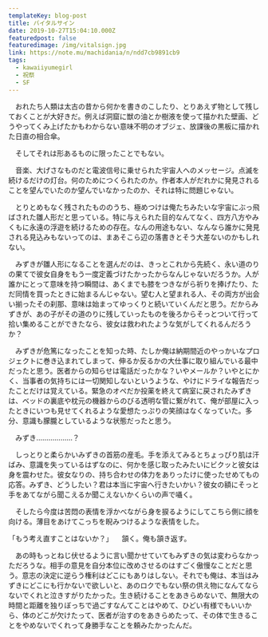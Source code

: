 ```yaml
---
templateKey: blog-post
title: バイタルサイン
date: 2019-10-27T15:04:10.000Z
featuredpost: false
featuredimage: /img/vitalsign.jpg
link: https://note.mu/machidania/n/ndd7cb9891cb9
tags:
  - kawaiiyumegirl
  - 祝祭
  - SF
---
```

　おれたち人類は太古の昔から何かを書きのこしたり、とりあえず物として残しておくことが大好きだ。例えば洞窟に獣の油とか樹液を使って描かれた壁画、どうやってくみ上げたかもわからない意味不明のオブジェ、放課後の黒板に描かれた日直の相合傘。

　そしてそれは形あるものに限ったことでもない。

　音楽、大げさなものだと電波信号に乗せられた宇宙人へのメッセージ。点滅を続けるだけの灯台。何のためにつくられたのか。作者本人がだれかに発見されることを望んでいたのか望んでいなかったのか、それは特に問題じゃない。

　とりとめもなく残されたもののうち、極めつけは俺たちみたいな宇宙にぶっ飛ばされた雛人形だと思っている。特に与えられた目的なんてなく、四方八方やみくもに永遠の浮遊を続けるための存在。なんの用途もない、なんなら誰かに発見される見込みもないってのは、まあそこら辺の落書きとそう大差ないのかもしれない。

　みずきが雛人形になることを選んだのは、きっとこれから先続く、永い道のりの果てで彼女自身をもう一度定義づけたかったからなんじゃないだろうか。人が誰かにとって意味を持つ瞬間は、あくまでも膝をつきながら祈りを捧げたり、ただ同情を買ったときに始まるんじゃない。望む人と望まれる人、その両方が出会い揃ったその刹那、意味は始まってゆっくりと続いていくんだと思う。だからみずきが、あの子がその道のりに残していったものを後ろからそっとついて行って拾い集めることができたなら、彼女は救われたような気がしてくれるんだろうか？

　みずきが危篤になったことを知った時、たしか俺は納期間近のやっかいなプロジェクトに巻き込まれてしまって、伸るか反るかの大仕事に取り組んでいる最中だったと思う。医者からの知らせは電話だったかな？いやメールか？いやとにかく、当事者の気持ちには一切関知しないというような、やけにドライな報告だったことだけは覚えている。緊急のオペだか投薬を終えて病室に戻されたみずきは、ベッドの裏底や枕元の機器からのびる透明な管に繋がれて、俺が部屋に入ったときにいつも見せてくれるような愛想たっぷりの笑顔はなくなっていた。多分、意識も朦朧としているような状態だったと思う。

　みずき………………？

　しっとりと柔らかいみずきの首筋の産毛。手を添えてみるとちょっぴり肌は汗ばみ、意識を失っているはずなのに、何かを感じ取ったみたいにビクッと彼女は身を震わせた。彼女なりの、持ち合わせの体力をありったけに使ったせめてもの応答。みずき、どうしたい？君は本当に宇宙へ行きたいかい？彼女の額にそっと手をあてながら聞こえるか聞こえないかくらいの声で囁く。

　そしたら今度は苦悶の表情を浮かべながら身を捩るようにしてこちら側に顔を向ける。薄目をあけてこっちを睨みつけるような表情をした。

「もう考え直すことはないか？」
　頷く。俺も頷き返す。

　あの時もっとねじ伏せるように言い聞かせていてもみずきの気は変わらなかっただろうな。相手の意見を自分本位に改めさせるのはすごく傲慢なことだと思う。意志の決定に逆らう権利はどこにもありはしない。それでも俺は、本当はみずきにどこにも行かないで欲しいと、あのロクでもない祭の供え物になんてならないでくれと泣きすがりたかった。生き続けることをあきらめないで、無限大の時間と距離を独りぼっちで過ごすなんてことはやめて、ひどい有様でもいいから、体のどこが欠けたって、医者が治すのをあきらめたって、その体で生きることをやめないでくれって身勝手なことを頼みたかったんだ。
